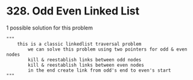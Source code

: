 # 328. Odd Even Linked List

1 possible solution for this problem  


```
"""
    this is a classic linkedlist traversal problem
        we can solve this problem using two pointers for odd & even nodes
        kill & reestablish links between odd nodes
        kill & reestablish links between even nodes
        in the end create link from odd's end to even's start
"""
```

